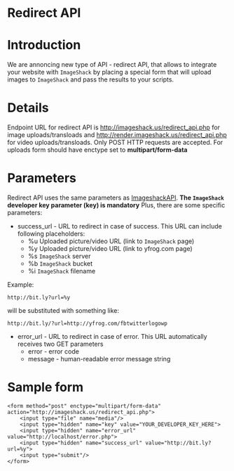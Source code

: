# Redirect API #

# Introduction #

We are annoncing new type of API - redirect API, that allows to integrate your website with `ImageShack` by placing a special form that will upload images to `ImageShack` and pass the results to your scripts.

# Details #

Endpoint URL for redirect API is http://imageshack.us/redirect_api.php for image uploads/transloads and http://render.imageshack.us/redirect_api.php for video uploads/transloads.
Only POST HTTP requests are accepted. For uploads form should have enctype set to **multipart/form-data**

# Parameters #

Redirect API uses the same parameters as [ImageshackAPI](ImageshackAPI.md).
**The `ImageShack` developer key parameter (key) is mandatory**
Plus, there are some specific parameters:

  * success\_url - URL to redirect in case of success. This URL can include following placeholders:
    * %u Uploaded picture/video URL (link to `ImageShack` page)
    * %y Uploaded picture/video URL (link to yfrog.com page)
    * %s `ImageShack` server
    * %b `ImageShack` bucket
    * %i `ImageShack` filename

Example:
```
http://bit.ly?url=%y
```
will be substituted with something like:
```
http://bit.ly/?url=http://yfrog.com/fbtwitterlogowp
```

  * error\_url - URL to redirect in case of error. This URL automatically receives two GET parameters
    * error - error code
    * message - human-readable error message string


# Sample form #

```
<form method="post" enctype="multipart/form-data" action="http://imageshack.us/redirect_api.php">
    <input type="file" name="media"/>
    <input type="hidden" name="key" value="YOUR_DEVELOPER_KEY_HERE">
    <input type="hidden" name="error_url" value="http://localhost/error.php">
    <input type="hidden" name="success_url" value="http://bit.ly?url=%y">
    <input type="submit"/>
</form>
```